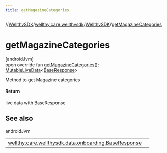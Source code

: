 ```yaml
---
title: getMagazineCategories
---
```

//[WellthySDK](../../../index.html)/[wellthy.care.wellthysdk](../index.html)/[WellthySDK](index.html)/[getMagazineCategories](get-magazine-categories.html)



# getMagazineCategories



[androidJvm]\
open override fun [getMagazineCategories](get-magazine-categories.html)(): [MutableLiveData](https://developer.android.com/reference/kotlin/androidx/lifecycle/MutableLiveData.html)&lt;[BaseResponse](../../wellthy.care.wellthysdk.data.onboarding/-base-response/index.html)&gt;



Method to get Magazine categories



#### Return



live data with BaseResponse



## See also


androidJvm

| | |
|---|---|
| [wellthy.care.wellthysdk.data.onboarding.BaseResponse](../../wellthy.care.wellthysdk.data.onboarding/-base-response/index.html) |  |





